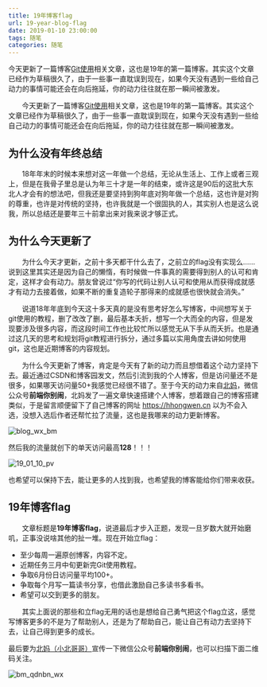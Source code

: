 ```yaml
---
title: 19年博客flag
url: 19-year-blog-flag
date: 2019-01-10 23:00:00
tags: 随笔
categories: 随笔
---
```


今天更新了一篇博客[Git使用](https://hhongwen.cn/20190110/git-summary-of-usage/)相关文章，这也是19年的第一篇博客。其实这个文章已经作为草稿很久了，由于一些事一直耽误到现在，如果今天没有遇到一些给自己动力的事情可能还会在向后拖延，你的动力往往就在那一瞬间被激发。

<!--more-->

&#160; &#160; &#160; &#160;今天更新了一篇博客[Git使用](https://hhongwen.cn/20190110/git-summary-of-usage/)相关文章，这也是19年的第一篇博客。其实这个文章已经作为草稿很久了，由于一些事一直耽误到现在，如果今天没有遇到一些给自己动力的事情可能还会在向后拖延，你的动力往往就在那一瞬间被激发。

## 为什么没有年终总结

&#160; &#160; &#160; &#160;18年年末的时候本来想对这一年做一个总结，无论从生活上、工作上或者三观上，但是在我骨子里总是认为年三十才是一年的结束，或许这是90后的这批大东北人才会有的想法吧，但我还是要坚持到狗年底对狗年做一个总结，这也许是对狗的尊重，也许是对传统的坚持，也许我就是一个很固执的人，其实别人也是这么说我，所以总结还是要年三十前拿出来对我来说才够正式。

## 为什么今天更新了

&#160; &#160; &#160; &#160;为什么今天才更新，之前十多天都干什么去了，之前立的flag没有实现么…… 说到这里其实还是因为自己的懒惰，有时候做一件事真的需要得到别人的认可和肯定，这样才会有动力。朋友曾说过“你写的代码让别人认可和使用从而获得成就感才有动力去接着做，如果不断的重复造轮子那得来的成就感也很快就会消失。”

&#160; &#160; &#160; &#160;说道18年年底到今天这十多天真的是没有思考好怎么写博客，中间想写关于git使用的教程，删了改改了删，最后基本夭折，想写一个大而全的内容，但是发现要涉及很多内容，而这段时间工作也比较忙所以感觉无从下手从而夭折。也是通过这几天的思考和规划将git教程进行拆分，通过多篇以实用角度去讲如何使用git，这也是近期博客的内容规划。

&#160; &#160; &#160; &#160;为什么今天更新了博客，肯定是今天有了新的动力而且想借着这个动力坚持下去。最近通过CSDN和博客园发文，然后引流到我的个人博客，但是访问量还不是很多，如果哪天访问量50+我感觉已经很不错了。至于今天的动力来自[北妈](http://guoxiaobei.com/)，微信公众号**前端你别闹**，北妈发了一遍文章快速搭建个人博客，想着跟自己的博客搭建类似，于是留言顺便留下了自己博客的网址 https://hhongwen.cn 以为不会入选，没想入选后作者还帮忙拉了流量，这也是我哪来的动力更新博客。

![blog_wx_bm](/images/blog_wx_bm.png)

然后我的流量就创下的单天访问最高**128**！！！

![19_01_10_pv](/images/19_01_10_pv.png)

也希望可以保持下去，能让更多的人找到我，也希望我的博客能给你们带来收获。

## 19年博客flag

&#160; &#160; &#160; &#160;文章标题是**19年博客flag**，说道最后才步入正题，发现一旦岁数大就开始磨叽，正事没说啥其他的扯一堆。现在开始立flag：

- 至少每周一遍原创博客，内容不定。
- 近期任务三月中旬更新完Git使用教程。
- 争取6月份日访问量平均100+。
- 争取每个月写一篇读书分享，也借此激励自己多读书多看书。
- 希望可以交到更多的朋友。

&#160; &#160; &#160; &#160;其实上面说的那些和立flag无用的话也是想给自己勇气把这个flag立这，感觉写博客更多的不是为了帮助别人，还是为了帮助自己，能让自己有动力去坚持下去，让自己得到更多的成长。

最后要为[北妈（小北哥哥）](http://guoxiaobei.com/)宣传一下微信公众号**前端你别闹**，也可以扫描下面二维码关注。

![bm_qdnbn_wx](/images/bm_qdnbn_wx.jpg)